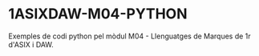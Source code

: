# 1ASIXDAW-M04-PYTHON

Exemples de codi python pel mòdul M04 - Llenguatges de Marques de 1r d'ASIX i DAW.
